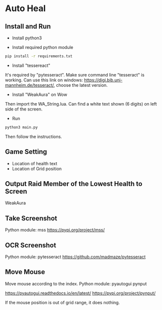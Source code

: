 # Auto Heal

## Install and Run
- Install python3

- Install required python module
```bash
pip install -r requirements.txt
```

- Install "tessereact"

It's required by "pytesseract". Make sure command line "tesseract" is working.
Can use this link on windows: <https://digi.bib.uni-mannheim.de/tesseract/>, choose the latest version.
- Install "WeakAura" on Wow
 
Then import the WA_String.lua. Can find a white text shown (6 digits) on left side of the screen.

- Run
```bash
python3 main.py
```
Then follow the instructions.

## Game Setting
- Location of health text
- Location of Grid position

## Output Raid Member of the Lowest Health to Screen
WeakAura

## Take Screenshot
Python module: mss
https://pypi.org/project/mss/


## OCR Screenshot
Python module: pytesseract
https://github.com/madmaze/pytesseract


## Move Mouse
Move mouse according to the index. Python module: pyautogui pynput

https://pyautogui.readthedocs.io/en/latest/
https://pypi.org/project/pynput/

If the mouse position is out of grid range, it does nothing.
